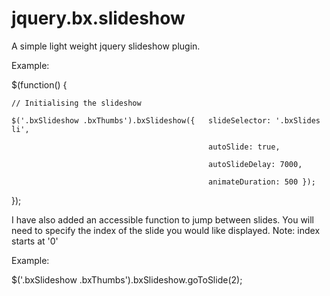 jquery.bx.slideshow
==============

A simple light weight jquery slideshow plugin.



Example:

$(function() {

	// Initialising the slideshow
	
	$('.bxSlideshow .bxThumbs').bxSlideshow({	slideSelector: '.bxSlides li',
	
												autoSlide: true,
												
												autoSlideDelay: 7000,
												
												animateDuration: 500 });
												
});

I have also added an accessible function to jump between slides. You will need to specify the index of the slide you would like displayed.
Note: index starts at '0'

Example:

$('.bxSlideshow .bxThumbs').bxSlideshow.goToSlide(2);
